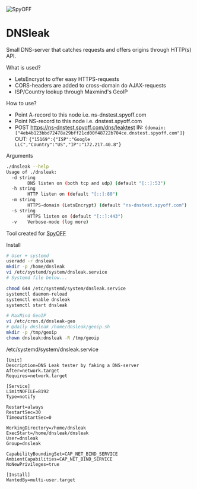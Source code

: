 ![SpyOFF](https://github.com/mpdroog/dnsleak/blob/master/web/spyoff.svg)

DNSleak
==================
Small DNS-server that catches requests and offers origins through HTTP(s) API.

What is used?
- LetsEncrypt to offer easy HTTPS-requests
- CORS-headers are added to cross-domain do AJAX-requests
- ISP/Country lookup through Maxmind's GeoIP

How to use?
- Point A-record to this node i.e. ns-dnstest.spyoff.com
- Point NS-record to this node i.e. dnstest.spyoff.com
- POST https://ns-dnstest.spyoff.com/dns/leaktest
 IN: `{domain: ["4eb4b123bbd72478a29bff21cd00f48722b704ce.dnstest.spyoff.com"]}`
 OUT: `{"15169":{"ISP":"Google LLC","Country":"US","IP":"172.217.40.8"}`

Arguments
```bash
./dnsleak --help
Usage of ./dnsleak:
  -d string
    	DNS listen on (both tcp and udp) (default "[::]:53")
  -h string
    	HTTP listen on (default "[::]:80")
  -m string
    	HTTPS-domain (LetsEncrypt) (default "ns-dnstest.spyoff.com")
  -s string
    	HTTPS listen on (default "[::]:443")
  -v	Verbose-mode (log more)
```

Tool created for [SpyOFF](https://spyoff.com/dns-leak-test/?a_aid=11108&a_bid=02dc3d81)

Install
```bash
# User + systemd
useradd -r dnsleak
mkdir -p /home/dnsleak
vi /etc/systemd/system/dnsleak.service
# Systemd file below...

chmod 644 /etc/systemd/system/dnsleak.service
systemctl daemon-reload
systemctl enable dnsleak
systemctl start dnsleak

# MaxMind GeoIP
vi /etc/cron.d/dnsleak-geo
# @daily dnsleak /home/dnsleak/geoip.sh
mkdir -p /tmp/geoip
chown dnsleak:dnsleak -R /tmp/geoip
```

/etc/systemd/system/dnsleak.service
```
[Unit]
Description=DNS Leak tester by faking a DNS-server
After=network.target
Requires=network.target

[Service]
LimitNOFILE=8192
Type=notify

Restart=always
RestartSec=30
TimeoutStartSec=0

WorkingDirectory=/home/dnsleak
ExecStart=/home/dnsleak/dnsleak
User=dnsleak
Group=dnsleak

CapabilityBoundingSet=CAP_NET_BIND_SERVICE
AmbientCapabilities=CAP_NET_BIND_SERVICE
NoNewPrivileges=true

[Install]
WantedBy=multi-user.target
```
